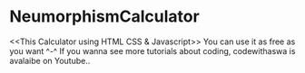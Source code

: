 # NeumorphismCalculator
<<This Calculator using HTML CSS & Javascript>>
You can use it as free as you want ^-^
If you wanna see more tutorials about coding, codewithaswa is avalaibe on Youtube..
